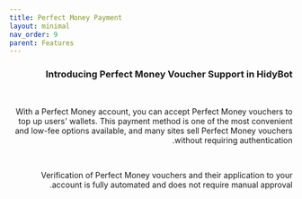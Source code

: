 ```yaml
---
title: Perfect Money Payment
layout: minimal
nav_order: 9
parent: Features
---
```


<head>
    <meta charset="utf-8">
    <link rel="stylesheet" href="https://b3h1z.github.io/HidyBot-Docs/assets/css/style.css">
</head>
<div dir="rtl">
<h3>Introducing Perfect Money Voucher Support in HidyBot</h3>
<br>
<p>With a Perfect Money account, you can accept Perfect Money vouchers to top up users' wallets. This payment method is one of the most convenient and low-fee options available, and many sites sell Perfect Money vouchers without requiring authentication.</p>
<br>
<p>Verification of Perfect Money vouchers and their application to your account is fully automated and does not require manual approval.</p>
</div>